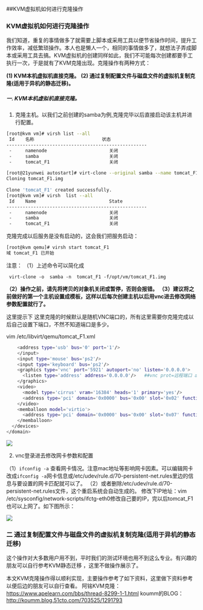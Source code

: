 ##KVM虚拟机如何进行克隆操作

### KVM虚拟机如何进行克隆操作


我们知道，重复的事情做多了就需要上脚本或采用工具以便节省操作时间，提升工作效率，减低繁琐操作。本人也是懒人一个，相同的事情做多了，就想法子弄成脚本或采用工具去搞。KVM虚拟机的创建同样如此，我们不可能每次创建都要手工执行一次，于是就有了KVM克隆出现。克隆操作有两种方式：

**(1) KVM本机虚拟机直接克隆。**
**(2) 通过复制配置文件与磁盘文件的虚拟机复制克隆(适用于异机的静态迁移)。**


##### 一. KVM本机虚拟机直接克隆。

1. 克隆主机。以我们之前创建的samba为例,克隆完毕以后直接启动该主机并进行配置。


```bash
[root@kvm vm]# virsh list --all
 Id    名称                         状态
----------------------------------------------------
 -     namenode                       关闭
 -     samba                          关闭
 -     tomcat_F1                      关闭
 
[root@21yunwei autostart]# virt-clone --original samba --name tomcat_F1  --file /opt/vm/tomcat_F1.img 
Cloning tomcat_F1.img                                                                                                            | 25.0 GB     01:39     
 
Clone 'tomcat_F1' created successfully.
[root@kvm vm]# virsh  list --all
 Id    Name                           State
----------------------------------------------------
 -     namenode                       关闭
 -     samba                          关闭
 -     tomcat_F1                      关闭
```

克隆完成以后服务是没有启动的，这会我们把服务启动：

```bash
[root@kvm qemu]# virsh start tomcat_F1
域 tomcat_F1 已开始
```

注意：
（1）上述命令可以简化成

     virt-clone -o  samba -n  tomcat_F1 -f/opt/vm/tomcat_F1.img 


**（2）操作之前，请先将拷贝的对象机关闭或暂停，否则会报错。
（3）建议将之前做好的第一个主机设置成模板，这样以后每次创建主机以后用vnc进去修改网络参数配置就行了。**

这里提示下 这里克隆的时候默认是随机VNC端口的，所有这里需要你克隆完成以后自己设置下端口，不然不知道端口是多少。


vim /etc/libvirt/qemu/tomcat_F1.xml

```bash
    <address type='usb' bus='0' port='1'/>
    </input>
    <input type='mouse' bus='ps2'/>
    <input type='keyboard' bus='ps2'/>
    <graphics type='vnc' port='5921' autoport='no' listen='0.0.0.0'>
      <listen type='address' address='0.0.0.0'/>   ##vnc prot=远程端口 autoport='no' 设置no
    </graphics>
    <video>
      <model type='cirrus' vram='16384' heads='1' primary='yes'/>
      <address type='pci' domain='0x0000' bus='0x00' slot='0x02' function='0x0'/>
    </video>
    <memballoon model='virtio'>
      <address type='pci' domain='0x0000' bus='0x00' slot='0x07' function='0x0'/>
    </memballoon>
  </devices>
</domain>
```
![](media/14888992336268.jpg)

2. vnc登录进去修改网卡参数和配置

（1）`ifconfig -a` 查看网卡情况。注意mac地址等影响网卡因素。可以编辑网卡改成`ifconfig -a`网卡信息或/etc/udev/rule.d/70-persistent-net.rules里边的信息与要设置的网卡匹配就可以了。
（2）或者删除/etc/udev/rule.d/70-persistent-net.rules文件，这个重启系统会自动生成的。 
修改下IP地址：vim /etc/sysconfig/network-scripts/ifctg-eth0修改自己要的IP，完以后tomcat_F1 也可以上网了。如下图所示：


![](media/14889006599911.jpg)


### 二 通过复制配置文件与磁盘文件的虚拟机复制克隆(适用于异机的静态迁移)

这个操作对大多数用户用不到，平时我们的测试环境也用不到这么专业。有兴趣的朋友可以自行参考KVM静态迁移 ，这里不做操作展示了。

本文KVM克隆操作得以顺利实现，主要操作参考了如下资料，这里做下资料参考以便后边的朋友可以自行查看。
阿铭KVM克隆：https://www.apelearn.com/bbs/thread-8299-1-1.html
koumm的BLOG：http://koumm.blog.51cto.com/703525/1291793



